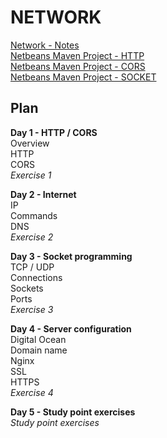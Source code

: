# NETWORK

<a href="Network-Notes.pdf" target="_blank">Network - Notes</a><br>
<a href="HTTP" target="_blank">Netbeans Maven Project - HTTP</a><br>
<a href="CORS" target="_blank">Netbeans Maven Project - CORS</a><br>
<a href="SOCKET" target="_blank">Netbeans Maven Project - SOCKET</a><br>

## Plan

**Day 1 - HTTP / CORS**<br>
Overview<br>
HTTP<br>
CORS<br>
*Exercise 1*<br>

**Day 2 - Internet**<br>
IP<br>
Commands<br>
DNS<br>
*Exercise 2*<br>

**Day 3 - Socket programming**<br>
TCP / UDP<br>
Connections<br>
Sockets<br>
Ports<br>
*Exercise 3*<br>

**Day 4 - Server configuration**<br>
Digital Ocean<br>
Domain name<br>
Nginx<br>
SSL<br>
HTTPS<br>
*Exercise 4*<br>

**Day 5 - Study point exercises**<br>
*Study point exercises*